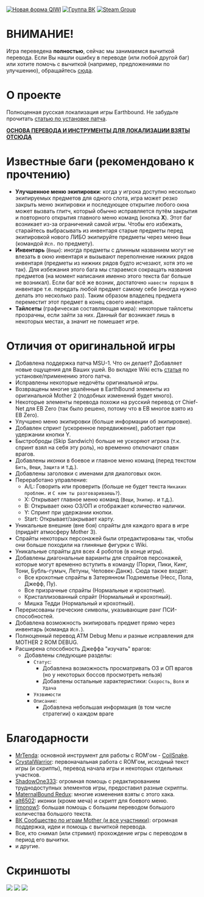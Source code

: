 [![Новая форма QIWI](https://i.imgur.com/DXbNi1L.png)](https://my.qiwi.com/Yvan-ZjZkejXn2O) [![Группа ВК](https://i.imgur.com/xmwABcp.png)](https://vk.com/mother123) [![Steam Group](https://i.imgur.com/BQMjWqb.png)](https://steamcommunity.com/groups/earthbound-mother-ru)

# ВНИМАНИЕ!
Игра переведена **полностью**, сейчас мы занимаемся вычиткой перевода.
Если Вы нашли ошибку в переводе (или любой другой баг) или хотите помочь с вычиткой (например, предложениями по улучшению), обращайтесь [сюда](https://vk.com/topic-75212704_40416271).

# О проекте
Полноценная русская локализация игры Earthbound.
Не забудьте прочитать [статью по установке патча](https://github.com/MAGNAT2645/Earthbound-RUS/wiki/%D0%A3%D1%81%D1%82%D0%B0%D0%BD%D0%BE%D0%B2%D0%BA%D0%B0).

**[ОСНОВА ПЕРЕВОДА И ИНСТРУМЕНТЫ ДЛЯ ЛОКАЛИЗАЦИИ ВЗЯТЫ ОТСЮДА](https://github.com/Crystalwarrior/EarthBound-Russian-Translation)**

# Известные баги (**рекомендовано** к прочтению)
* **Улучшенное меню экипировки**: когда у игрока доступно несколько экипируемых предметов для одного слота, игра может резко закрыть меню экипировки и последующее открытие любого окна может вызвать глитч, который обычно исправляется путём закрытия и повторного открытия главного меню команд (кнопка **X**).
  Этот баг возникает из-за ограничений самой игры. Чтобы его избежать, старайтесь выбрасывать из инвентаря старые предметы перед экипировкой нового ЛИБО экипируйте предметы через меню `Вещи` (командой `Исп.` по предмету).
* **Инвентарь** (`Вещи`): иногда предметы с длинным названием могут не влезать в окно инвентаря и вызывают переполнение нижних рядов инвентаря (предметы из нижних рядов будто исчезают, хотя это не так).
  Для избежания этого бага мы стараемся сокращать названия предметов (на момент написания именно этого текста баг больше не возникал).
  Если баг всё же возник, достаточно `навести порядок` в инвентаре т.е. передать любой предмет самому себе (иногда нужно делать это несколько раз). Таким образом владелец предмета переместит этот предмет в конец своего инвентаря.
* **Тайлсеты** (графическая составляющая мира): некоторые тайлсеты прозрачны, если зайти за них. Данный баг возникает лишь в некоторых местах, а значит не помешает игре.

# Отличия от оригинальной игры
* Добавлена поддержка патча MSU-1. Что он делает? Добавляет новые ощущения для Ваших ушей.
  Во вкладке Wiki есть [статья](https://github.com/MAGNAT2645/Earthbound-RUS/wiki/%D0%9F%D0%B0%D1%82%D1%87-MSU-1) по установке/применению этого патча.
* Исправлены некоторые недочёты оригинальной игры.
* Возвращены многие удалённые в EarthBound элементы из оригинальной Mother 2 (подобных изменений будет много).
* Некоторые элементы перевода похожи на русский перевод от Chief-Net для EB Zero (так было решено, потому что в EB многое взято из EB Zero).
* Улучшено меню экипировки (больше информации об экипировке).
* Добавлен спринт (ускоренное передвижение), работает при удержании кнопки Y.
* Быстроброды (Skip Sandwich) больше не ускоряют игрока (т.к. спринт взял на себя эту роль), но временно отключают спавн врагов.
* Добавлены иконки в боевое и главное меню команд (перед текстом `Бить`, `Вещи`, `Защита` и т.д.).
* Добавлены заголовки с именами для диалоговых окон.
* Переработано управление:
    - A/L: Говорить или проверить (больше не будет текста `Никаких проблем.` и `С кем ты разговариваешь?`).
    - X: Открывает главное меню команд (`Вещи`, `Экипир.` и т.д.).
    - B: Открывает окно ОЗ/ОП и отображает количество налички.
    - Y: Спринт при удержании кнопки.
    - Start: Открывает/закрывает карту.
* Уникальные внешние (вне боя) спрайты для каждого врага в игре (придаёт атмосферу Mother 3).
* Спрайты некоторых персонажей были отредактированы так, чтобы они больше походили на глиняные фигурки с Wiki.
* Уникальные спрайты для всех 4 роботов (в конце игры).
* Добавлены диагональные варианты для спрайтов персонажей, которые могут временно вступить в команду (Порки, Пики, Кинг, Тони, Бубль-гумыч, Летуны, Человек-Данж). Сюда также входят:
    - Все крохотные спрайты в Затерянном Подземелье (Несс, Пола, Джефф, Пу).
    - Все призрачные спрайты (Нормальные и крохотные).
    - Кристаллизованный спрайт (Нормальный и крохотный).
    - Мишка Тедди (Нормальный и крохотный).
* Перерисованы греческие символы, указывающие ранг ПСИ-способностей.
* Добавлена возможность экипировать предмет прямо через инвентарь (команда `Исп.`).
* Полноценный перевод ATM Debug Menu и разные исправления для MOTHER 2 ROM DEBUG.
* Расширена способность Джеффа "изучать" врагов:
    - Добавлены следующие разделы:
      - `Статус`:
        - Добавлена возможность просматривать ОЗ и ОП врагов (но у некоторых боссов просмотреть нельзя)
        - Добавлены остальные характеристики: `Скорость`, `Воля` и `Удача`
      - `Уязвимости`
      - `Описание`:
        - Добавлена небольшая информация (в том числе стратегии) о каждом враге

# Благодарности
* [MrTenda](https://github.com/mrtenda): основной инструмент для работы с ROM'ом - [CoilSnake](https://mrtenda.github.io/CoilSnake/).
* [CrystalWarrior](https://github.com/Crystalwarrior): первоначальная работа с ROM'ом, исходный текст игры (и скрипты), перевод начала игры и некоторых отдельных участков.
* [ShadowOne333](https://github.com/ShadowOne333): огромная помощь с редактированием труднодоступных элементов игры, предоставил разные скрипты.
* [MaternalBound Redux](https://github.com/ShadowOne333/MaternalBound-Redux): многие изменения взяты с этого хака.
* [alt6502](https://forum.starmen.net/members/alt6502): иконки (кроме меча) и скрипт для боевого меню.
* [limonow1](https://vk.com/id205829687): большая помощь с большим переводом большого количества большого текста.
* [ВК Сообщество по играм Mother (и все участники)](https://vk.com/mother123): огромная поддержка, идеи и помощь с вычиткой перевода.
* Все, кто снимал (или стримил) прохождение игры с переводом в период его вычитки.
* и другие.

# Скриншоты
![](https://i.imgur.com/bvLK0qL.png)
![](https://i.imgur.com/raQQ8rk.png)
![](https://i.imgur.com/6CXjwnT.png)
